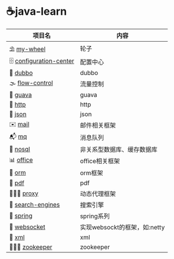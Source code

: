 # ☕️java-learn

项目名|内容
---|---
⛱ [my-wheel]       | 轮子
🗄 [configuration-center] | 配置中心
🍔 [dubbo]        | dubbo
🌫 [flow-control]   | 流量控制 
🍈 [guava]          | guava
📰 [http]          | http
📜 [json]           | json
✉️ [mail]           | 邮件相关框架
📬 [mq]             | 消息队列
🍋 [nosql]          | 非关系型数据库、缓存数据库
📊 [office]         | office相关框架
🎎 [orm]            | orm框架
📝 [pdf]            | pdf
💁🏻‍♂️ [proxy]         | 动态代理框架
🍳 [search-engines] | 搜索引擎
🌿 [spring]         | spring系列
🌈 [websocket]      | 实现websockt的框架，如:netty
📃 [xml]            | xml
👨🏼‍✈️ [zookeeper]     | zookeeper

[dubbo]: https://github.com/luolanmeet/java-learn/tree/master/dubbo
[guava]: https://github.com/luolanmeet/java-learn/tree/master/guava
[http]: https://github.com/luolanmeet/java-learn/tree/master/http
[json]: https://github.com/luolanmeet/java-learn/tree/master/json
[mail]: https://github.com/luolanmeet/java-learn/tree/master/mail
[mq]: https://github.com/luolanmeet/java-learn/tree/master/mq
[my-wheel]: https://github.com/luolanmeet/java-learn/tree/master/my-wheel
[nosql]: https://github.com/luolanmeet/java-learn/tree/master/nosql
[office]: https://github.com/luolanmeet/java-learn/tree/master/office
[orm]: https://github.com/luolanmeet/java-learn/tree/master/orm
[pdf]: https://github.com/luolanmeet/java-learn/tree/master/pdf
[proxy]: https://github.com/luolanmeet/java-learn/tree/master/proxy
[search-engines]: https://github.com/luolanmeet/java-learn/tree/master/search-engines
[spring]: https://github.com/luolanmeet/java-learn/tree/master/spring
[websocket]: https://github.com/luolanmeet/java-learn/tree/master/websocket
[xml]: https://github.com/luolanmeet/java-learn/tree/master/xml
[zookeeper]: https://github.com/luolanmeet/java-learn/tree/master/zookeeper
[configuration-center]: https://github.com/luolanmeet/java-learn/tree/master/configuration-center
[flow-control]: https://github.com/luolanmeet/java-learn/tree/master/flow-control